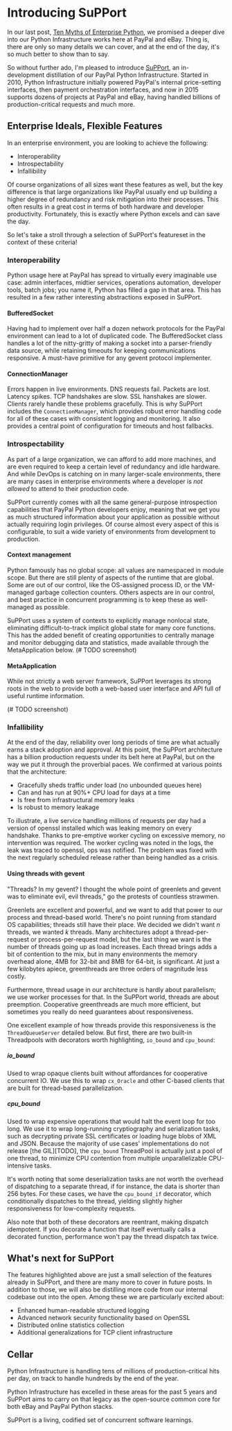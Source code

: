 # Introducing SuPPort

In our last post, [Ten Myths of Enterprise Python][ten_myths], we promised a deeper
dive into our Python Infrastructure works here at PayPal and
eBay. Thing is, there are only so many details we can cover, and at
the end of the day, it's so much better to show than to say.

So without further ado, I'm pleased to introduce
[SuPPort][support_github], an in-development distillation of our
PayPal Python Infrastructure. Started in 2010, Python Infrastructure
initially powered PayPal's internal price-setting interfaces, then
payment orchestration interfaces, and now in 2015 supports dozens of
projects at PayPal and eBay, having handled billions of
production-critical requests and much more.

[ten_myths]: https://www.paypal-engineering.com/2014/12/10/10-myths-of-enterprise-python/
[support_github]: https://github.com/paypal/support

## Enterprise Ideals, Flexible Features

In an enterprise environment, you are looking to achieve the
following:

  * Interoperability
  * Introspectability
  * Infallibility

Of course organizations of all sizes want these features as well, but
the key difference is that large organizations like PayPal usually end
up building a higher degree of redundancy and risk mitigation into
their processes. This often results in a great cost in terms of both
hardware and developer productivity. Fortunately, this is exactly
where Python excels and can save the day.

So let's take a stroll through a selection of SuPPort's featureset in
the context of these criteria!

### Interoperability

Python usage here at PayPal has spread to virtually every imaginable
use case: admin interfaces, midtier services, operations automation,
developer tools, batch jobs; you name it, Python has filled a gap in
that area. This has resulted in a few rather interesting abstractions
exposed in SuPPort.

#### BufferedSocket

Having had to implement over half a dozen network protocols for the
PayPal environment can lead to a lot of duplicated code. The
BufferedSocket class handles a lot of the nitty-gritty of making a
socket into a parser-friendly data source, while retaining timeouts
for keeping communications responsive. A must-have primitive for any
gevent protocol implementer.

#### ConnectionManager

Errors happen in live environments. DNS requests fail. Packets are
lost. Latency spikes. TCP handshakes are slow. SSL hanshakes are
slower. Clients rarely handle these problems gracefully. This is why
SuPPort includes the `ConnectionManager`, which provides robust error
handling code for all of these cases with consistent logging and
monitoring. It also provides a central point of configuration for
timeouts and host fallbacks.

### Introspectability

As part of a large organization, we can afford to add more machines,
and are even required to keep a certain level of redundancy and idle
hardware. And while DevOps is catching on in many larger-scale
environments, there are many cases in enterprise environments where a
developer is *not allowed* to attend to their production code.

SuPPort currently comes with all the same general-purpose
introspection capabilities that PayPal Python developers enjoy,
meaning that we get you as much structured information about your
application as possible without actually requiring login
privileges. Of course almost every aspect of this is configurable, to
suit a wide variety of environments from development to production.

#### Context management

Python famously has no global scope: all values are namespaced in
module scope. But there are still plenty of aspects of the runtime
that are global. Some are out of our control, like the OS-assigned
process ID, or the VM-managed garbage collection counters. Others
aspects are in our control, and best practice in concurrent
programming is to keep these as well-managed as possible.

SuPPort uses a system of contexts to explicitly manage nonlocal state,
eliminating difficult-to-track implicit global state for many core
functions. This has the added benefit of creating opportunities to
centrally manage and monitor debugging data and statistics, made
available through the MetaApplication below. (# TODO screenshot)

#### MetaApplication

While not strictly a web server framework, SuPPort leverages its
strong roots in the web to provide both a web-based user interface and
API full of useful runtime information.

(# TODO screenshot)

### Infallibility

At the end of the day, reliability over long periods of time are what
actually earns a stack adoption and approval. At this point, the
SuPPort architecture has a billion production requests under its belt
here at PayPal, but on the way we put it through the proverbial
paces. We confirmed at various points that the architecture:

* Gracefully sheds traffic under load (no unbounded queues here)
* Can and has run at 90%+ CPU load for days at a time
* Is free from infrastructural memory leaks
* Is robust to memory leakage

To illustrate, a live service handling millions of requests per
day had a version of openssl installed which was leaking memory
on every handshake.  Thanks to pre-emptive worker cycling on
excessive memory, no intervention was required.
The worker cycling was noted in the logs, the leak was traced
to openssl, ops was notified.  The problem was fixed with the
next regularly scheduled release rather than being handled as
a crisis.


#### Using threads with gevent

"Threads? In my gevent? I thought the whole point of greenlets and
gevent was to eliminate evil, evil threads," go the protests of
countless strawmen.

Greenlets are excellent and powerful, and we want to add that power to
our process and thread-based world. There's no point running from
standard OS capabilities; threads still have their place. We decided
we didn't want *n* threads, we wanted *k* threads. Many architectures
adopt a thread-per-request or process-per-request model, but the last
thing we want is the number of threads going up as load
increases. Each thread brings adds a bit of contention to the mix, but
in many environments the memory overhead alone, 4MB for 32-bit and 8MB
for 64-bit, is significant. At just a few kilobytes apiece,
greenthreads are three orders of magnitude less costly.

Furthermore, thread usage in our architecture is hardly about
parallelism; we use worker processes for that. In the SuPPort world,
threads are about preemption. Cooperative greenthreads are much more
efficient, but sometimes you really do need guarantees about
responsiveness.

One excellent example of how threads provide this responsiveness is
the `ThreadQueueServer` detailed below. But first, there are two
built-in Threadpools with decorators worth highlighting, `io_bound` and
`cpu_bound`:

##### io_bound

Used to wrap opaque clients built without affordances for cooperative
concurrent IO. We use this to wrap `cx_Oracle` and other C-based
clients that are built for thread-based parallelization.

##### cpu_bound

Used to wrap expensive operations that would halt the event loop for
too long. We use it to wrap long-running cryptiography and
serialization tasks, such as decrypting private SSL certificates or
loading huge blobs of XML and JSON. Because the majority of use cases'
implementations do not release [the GIL][TODO], the `cpu_bound`
ThreadPool is actually just a pool of one thread, to minimize CPU
contention from multiple unparallelizable CPU-intensive tasks.

It's worth noting that some deserialization tasks are not worth the overhead
of dispatching to a separate thread, if for instance, the data is
shorter than 256 bytes. For these cases, we have the `cpu_bound_if`
decorator, which conditionally dispatches to the thread, yielding
slightly higher responsiveness for low-complexity requests.

Also note that both of these decorators are reentrant, making dispatch
idempotent. If you decorate a function that itself eventually calls a
decorated function, performance won't pay the thread dispatch tax
twice.

## What's next for SuPPort

The features highlighted above are just a small selection of the
features already in SuPPort, and there are many more to cover in
future posts. In addition to those, we will also be distilling more
code from our internal codebase out into the open. Among these we are
particularly excited about:

* Enhanced human-readable structured logging
* Advanced network security functionality based on OpenSSL
* Distributed online statistics collection
* Additional generalizations for TCP client infrastructure

## Cellar

Python Infrastructure is handling tens of millions of
production-critical hits per day, on track to handle hundreds by the
end of the year.

Python Infrastructure has excelled in these areas for the past 5 years
and SuPPort aims to carry on that legacy as the open-source common
core for both eBay and PayPal Python stacks.

SuPPort is a living, codified set of concurrent software learnings.
